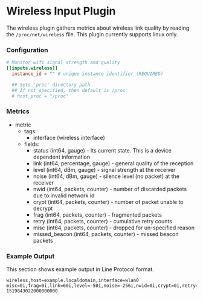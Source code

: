 # Wireless Input Plugin

The wireless plugin gathers metrics about wireless link quality by reading the `/proc/net/wireless` file. This plugin currently supports linux only.

### Configuration

```toml
# Monitor wifi signal strength and quality
[[inputs.wireless]]
  instance_id = "" # unique instance identifier (REQUIRED)

  ## Sets 'proc' directory path
  ## If not specified, then default is /proc
  # host_proc = "/proc"
```

### Metrics

- metric
    - tags:
        - interface (wireless interface)
    - fields:
        - status (int64, gauge) - Its current state. This is a device dependent information
        - link (int64, percentage, gauge) - general quality of the reception
        - level (int64, dBm, gauge) - signal strength at the receiver
        - noise (int64, dBm, gauge) - silence level (no packet) at the receiver
        - nwid (int64, packets, counter) - number of discarded packets due to invalid network id
        - crypt (int64, packets, counter) - number of packet unable to decrypt
        - frag (int64, packets, counter) - fragmented packets
        - retry (int64, packets, counter) - cumulative retry counts
        - misc (int64, packets, counter) - dropped for un-specified reason
        - missed_beacon (int64, packets, counter) - missed beacon packets

### Example Output

This section shows example output in Line Protocol format.

```
wireless,host=example.localdomain,interface=wlan0 misc=0i,frag=0i,link=60i,level=-50i,noise=-256i,nwid=0i,crypt=0i,retry=1525i,missed_beacon=0i,status=0i 1519843022000000000
```
